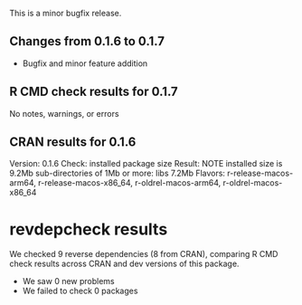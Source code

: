 This is a minor bugfix release.

## Changes from 0.1.6 to 0.1.7

* Bugfix and minor feature addition

## R CMD check results for 0.1.7

No notes, warnings, or errors

## CRAN results for 0.1.6

Version: 0.1.6
Check: installed package size
Result: NOTE 
    installed size is  9.2Mb
    sub-directories of 1Mb or more:
      libs   7.2Mb
Flavors: r-release-macos-arm64, r-release-macos-x86_64, r-oldrel-macos-arm64, r-oldrel-macos-x86_64

# revdepcheck results

We checked 9 reverse dependencies (8 from CRAN), comparing R CMD check results across CRAN and dev versions of this package.

 * We saw 0 new problems
 * We failed to check 0 packages
